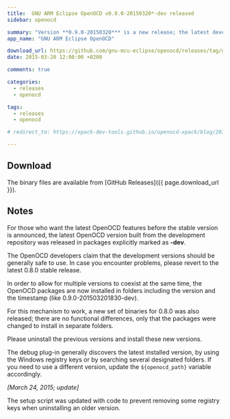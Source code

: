 ```yaml
---
title:  GNU ARM Eclipse OpenOCD v0.9.0-20150320*-dev released
sidebar: openocd

summary: "Version **0.9.0-20150320*** is a new release; the latest development version of OpenOCD (**0.9.0-dev**) is now available as multiple platform specific binary packages."
app_name: "GNU ARM Eclipse OpenOCD"

download_url: https://github.com/gnu-mcu-eclipse/openocd/releases/tag/gae-0.9.0-20150320/
date: 2015-03-20 12:00:00 +0200

comments: true

categories:
  - releases
  - openocd

tags:
  - releases
  - openocd

# redirect_to: https://xpack-dev-tools.github.io/openocd-xpack/blog/2015/03/20/openocd-v0.9.0-20150320-released

---
```


## Download

The binary files are available from [GitHub Releases]({{ page.download_url }}).

## Notes

For those who want the latest OpenOCD features before the stable version is announced, the latest OpenOCD version built from the development repository was released in packages explicitly marked as **-dev**.

The OpenOCD developers claim that the development versions should be generally safe to use. In case you encounter problems, please revert to the latest 0.8.0 stable release.

In order to allow for multiple versions to coexist at the same time, the OpenOCD packages are now installed in folders including the version and the timestamp (like 0.9.0-201503201830-dev).

For this mechanism to work, a new set of binaries for 0.8.0 was also released; there are no functional differences, only that the packages were changed to install in separate folders.

Please uninstall the previous versions and install these new versions.

The debug plug-in generally discovers the latest installed version, by using the Windows registry keys or by searching several designated folders. If you need to use a different version, update the `${openocd_path}` variable accordingly.

_[March 24, 2015; update]_

The setup script was updated with code to prevent removing some registry keys when uninstalling an older version.
